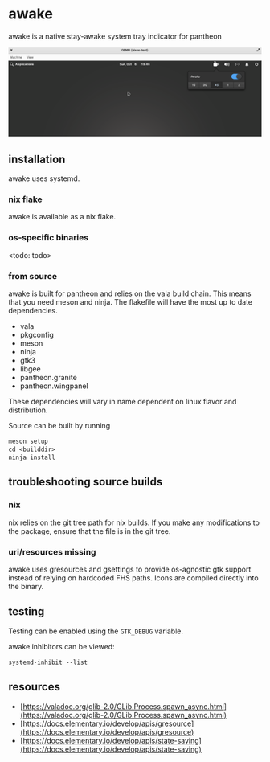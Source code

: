 # awake

awake is a native stay-awake system tray indicator for pantheon

![image of awake indicator](resources/screenshot.png)

## installation

awake uses systemd.

### nix flake

awake is available as a nix flake.

### os-specific binaries

<todo: todo>

### from source

awake is built for pantheon and relies on the vala build chain. This means that you need meson and ninja. The flakefile will have the most up to date dependencies.

- vala
- pkgconfig
- meson
- ninja
- gtk3
- libgee
- pantheon.granite
- pantheon.wingpanel

These dependencies will vary in name dependent on linux flavor and distribution.

Source can be built by running

```
meson setup
cd <builddir>
ninja install
```

## troubleshooting source builds

### nix

nix relies on the git tree path for nix builds. If you make any modifications to the package, ensure that the file is in the git tree.

### uri/resources missing

awake uses gresources and gsettings to provide os-agnostic gtk support instead of relying on hardcoded FHS paths. Icons are compiled directly into the binary.

## testing

Testing can be enabled using the `GTK_DEBUG` variable.

awake inhibitors can be viewed:

```
systemd-inhibit --list
```

## resources

- [https://valadoc.org/glib-2.0/GLib.Process.spawn_async.html](https://valadoc.org/glib-2.0/GLib.Process.spawn_async.html)
- [https://docs.elementary.io/develop/apis/gresource](https://docs.elementary.io/develop/apis/gresource)
- [https://docs.elementary.io/develop/apis/state-saving](https://docs.elementary.io/develop/apis/state-saving)
